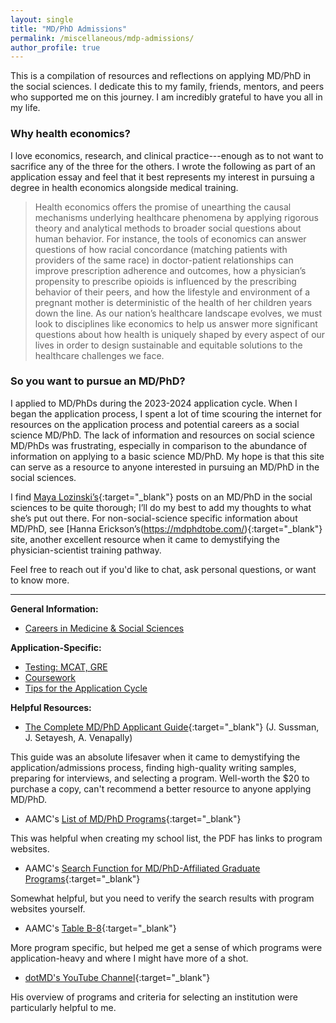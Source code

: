 ```yaml
---
layout: single
title: "MD/PhD Admissions"
permalink: /miscellaneous/mdp-admissions/
author_profile: true
---
```

This is a compilation of resources and reflections on applying MD/PhD in the social sciences. I dedicate this to my family, friends, mentors, and peers who supported me on this journey. I am incredibly grateful to have you all in my life.

### Why health economics?

I love economics, research, and clinical practice---enough as to not want to sacrifice any of the three for the others. I wrote the following as part of an application essay and feel that it best represents my interest in pursuing a degree in health economics alongside medical training.

> Health economics offers the promise of unearthing the causal mechanisms underlying healthcare phenomena by applying rigorous theory and analytical methods to broader social questions about human behavior. For instance, the tools of economics can answer questions of how racial concordance (matching patients with providers of the same race) in doctor-patient relationships can improve prescription adherence and outcomes, how a physician’s propensity to prescribe opioids is influenced by the prescribing behavior of their peers, and how the lifestyle and environment of a pregnant mother is deterministic of the health of her children years down the line. As our nation’s healthcare landscape evolves, we must look to disciplines like economics to help us answer more significant questions about how health is uniquely shaped by every aspect of our lives in order to design sustainable and equitable solutions to the healthcare challenges we face.   

### So you want to pursue an MD/PhD?

I applied to MD/PhDs during the 2023-2024 application cycle. When I began the application process, I spent a lot of time scouring the internet for resources on the application process and potential careers as a social science MD/PhD. The lack of information and resources on social science MD/PhDs was frustrating, especially in comparison to the abundance of information on applying to a basic science MD/PhD. My hope is that this site can serve as a resource to anyone interested in pursuing an MD/PhD in the social sciences. 

I find [Maya Lozinski’s](https://voices.uchicago.edu/mayalozinski/home/blog/){:target="_blank"} posts on an MD/PhD in the social sciences to be quite thorough; I’ll do my best to add my thoughts to what she’s put out there. For non-social-science specific information about MD/PhD, see [Hanna Erickson’s(https://mdphdtobe.com/){:target="_blank"} site, another excellent resource when it came to demystifying the physician-scientist training pathway.

Feel free to reach out if you'd like to chat, ask personal questions, or want to know more.

---
**General Information:**
- [Careers in Medicine & Social Sciences](/miscellaneous/mdp-admissions/careerpaths)

**Application-Specific:**
- [Testing: MCAT, GRE](/miscellaneous/mdp-admissions/testing)
- [Coursework](/miscellaneous/mdp-admissions/coursework)
- [Tips for the Application Cycle](/miscellaneous/mdp-admissions/apptips)

**Helpful Resources:**
- [The Complete MD/PhD Applicant Guide](https://link.springer.com/book/10.1007/978-3-030-55625-9){:target="_blank"} (J. Sussman, J. Setayesh, A. Venapally)

This guide was an absolute lifesaver when it came to demystifying the application/admissions process, finding high-quality writing samples, preparing for interviews, and selecting a program. Well-worth the $20 to purchase a copy, can't recommend a better resource to anyone applying MD/PhD.

- AAMC's [List of MD/PhD Programs](https://students-residents.aamc.org/media/8131/download){:target="_blank"}

This was helpful when creating my school list, the PDF has links to program websites.

- AAMC's [Search Function for MD/PhD-Affiliated Graduate Programs](https://students-residents.aamc.org/md-phd-dual-degree-training/md-phd-social-sciences-or-humanities-and-other-non-traditional-fields-graduate-study){:target="_blank"}

Somewhat helpful, but you need to verify the search results with program websites yourself.

- AAMC's [Table B-8](https://www.aamc.org/media/6141/download){:target="_blank"}

More program specific, but helped me get a sense of which programs were application-heavy and where I might have more of a shot.

- [dotMD's YouTube Channel](https://www.youtube.com/channel/UCfU5a9NBSyT8ttSL4ISKkLw){:target="_blank"}

His overview of programs and criteria for selecting an institution were particularly helpful to me.
